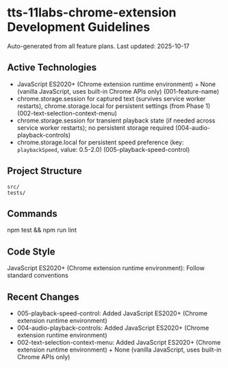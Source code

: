# tts-11labs-chrome-extension Development Guidelines

Auto-generated from all feature plans. Last updated: 2025-10-17

## Active Technologies
- JavaScript ES2020+ (Chrome extension runtime environment) + None (vanilla JavaScript, uses built-in Chrome APIs only) (001-feature-name)
- chrome.storage.session for captured text (survives service worker restarts), chrome.storage.local for persistent settings (from Phase 1) (002-text-selection-context-menu)
- chrome.storage.session for transient playback state (if needed across service worker restarts); no persistent storage required (004-audio-playback-controls)
- chrome.storage.local for persistent speed preference (key: `playbackSpeed`, value: 0.5-2.0) (005-playback-speed-control)

## Project Structure
```
src/
tests/
```

## Commands
npm test && npm run lint

## Code Style
JavaScript ES2020+ (Chrome extension runtime environment): Follow standard conventions

## Recent Changes
- 005-playback-speed-control: Added JavaScript ES2020+ (Chrome extension runtime environment)
- 004-audio-playback-controls: Added JavaScript ES2020+ (Chrome extension runtime environment)
- 002-text-selection-context-menu: Added JavaScript ES2020+ (Chrome extension runtime environment) + None (vanilla JavaScript, uses built-in Chrome APIs only)

<!-- MANUAL ADDITIONS START -->
<!-- MANUAL ADDITIONS END -->
